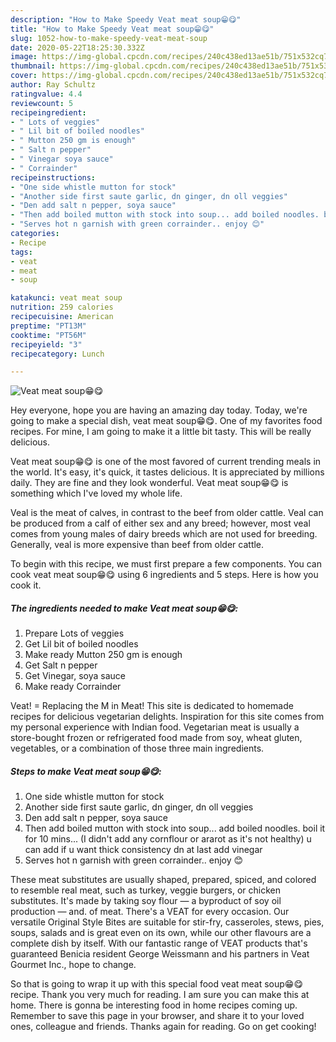 ```yaml
---
description: "How to Make Speedy Veat meat soup😁😋"
title: "How to Make Speedy Veat meat soup😁😋"
slug: 1052-how-to-make-speedy-veat-meat-soup
date: 2020-05-22T18:25:30.332Z
image: https://img-global.cpcdn.com/recipes/240c438ed13ae51b/751x532cq70/veat-meat-soup😁😋-recipe-main-photo.jpg
thumbnail: https://img-global.cpcdn.com/recipes/240c438ed13ae51b/751x532cq70/veat-meat-soup😁😋-recipe-main-photo.jpg
cover: https://img-global.cpcdn.com/recipes/240c438ed13ae51b/751x532cq70/veat-meat-soup😁😋-recipe-main-photo.jpg
author: Ray Schultz
ratingvalue: 4.4
reviewcount: 5
recipeingredient:
- " Lots of veggies"
- " Lil bit of boiled noodles"
- " Mutton 250 gm is enough"
- " Salt n pepper"
- " Vinegar soya sauce"
- " Corrainder"
recipeinstructions:
- "One side whistle mutton for stock"
- "Another side first saute garlic, dn ginger, dn oll veggies"
- "Den add salt n pepper, soya sauce"
- "Then add boiled mutton with stock into soup... add boiled noodles. boil it for 10 mins... (I didn&#39;t add any cornflour or ararot as it&#39;s not healthy) u can add if u want thick consistency dn at last add vinegar"
- "Serves hot n garnish with green corrainder.. enjoy 😊"
categories:
- Recipe
tags:
- veat
- meat
- soup

katakunci: veat meat soup 
nutrition: 259 calories
recipecuisine: American
preptime: "PT13M"
cooktime: "PT56M"
recipeyield: "3"
recipecategory: Lunch

---
```



![Veat meat soup😁😋](https://img-global.cpcdn.com/recipes/240c438ed13ae51b/751x532cq70/veat-meat-soup😁😋-recipe-main-photo.jpg)

Hey everyone, hope you are having an amazing day today. Today, we're going to make a special dish, veat meat soup😁😋. One of my favorites food recipes. For mine, I am going to make it a little bit tasty. This will be really delicious.

Veat meat soup😁😋 is one of the most favored of current trending meals in the world. It's easy, it's quick, it tastes delicious. It is appreciated by millions daily. They are fine and they look wonderful. Veat meat soup😁😋 is something which I've loved my whole life.

Veal is the meat of calves, in contrast to the beef from older cattle. Veal can be produced from a calf of either sex and any breed; however, most veal comes from young males of dairy breeds which are not used for breeding. Generally, veal is more expensive than beef from older cattle.


To begin with this recipe, we must first prepare a few components. You can cook veat meat soup😁😋 using 6 ingredients and 5 steps. Here is how you cook it.

<!--inarticleads1-->

##### The ingredients needed to make Veat meat soup😁😋:

1. Prepare  Lots of veggies
1. Get  Lil bit of boiled noodles
1. Make ready  Mutton 250 gm is enough
1. Get  Salt n pepper
1. Get  Vinegar, soya sauce
1. Make ready  Corrainder


Veat! = Replacing the M in Meat! This site is dedicated to homemade recipes for delicious vegetarian delights. Inspiration for this site comes from my personal experience with Indian food. Vegetarian meat is usually a store-bought frozen or refrigerated food made from soy, wheat gluten, vegetables, or a combination of those three main ingredients. 

<!--inarticleads2-->

##### Steps to make Veat meat soup😁😋:

1. One side whistle mutton for stock
1. Another side first saute garlic, dn ginger, dn oll veggies
1. Den add salt n pepper, soya sauce
1. Then add boiled mutton with stock into soup... add boiled noodles. boil it for 10 mins... (I didn&#39;t add any cornflour or ararot as it&#39;s not healthy) u can add if u want thick consistency dn at last add vinegar
1. Serves hot n garnish with green corrainder.. enjoy 😊


These meat substitutes are usually shaped, prepared, spiced, and colored to resemble real meat, such as turkey, veggie burgers, or chicken substitutes. It&#39;s made by taking soy flour — a byproduct of soy oil production — and. of meat. There&#39;s a VEAT for every occasion. Our versatile Original Style Bites are suitable for stir-fry, casseroles, stews, pies, soups, salads and is great even on its own, while our other flavours are a complete dish by itself. With our fantastic range of VEAT products that&#39;s guaranteed Benicia resident George Weissmann and his partners in Veat Gourmet Inc., hope to change. 

So that is going to wrap it up with this special food veat meat soup😁😋 recipe. Thank you very much for reading. I am sure you can make this at home. There is gonna be interesting food in home recipes coming up. Remember to save this page in your browser, and share it to your loved ones, colleague and friends. Thanks again for reading. Go on get cooking!
